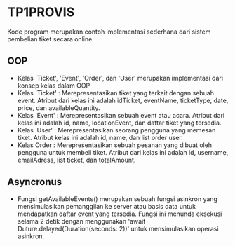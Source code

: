 # TP1PROVIS
Kode program merupakan contoh implementasi sederhana dari sistem pembelian tiket secara online.
## OOP
* Kelas 'Ticket', 'Event', 'Order', dan 'User' merupakan implementasi dari konsep kelas dalam OOP
* Kelas 'Ticket' : Merepresentasikan tiket yang terkait dengan sebuah event. Atribut dari kelas ini adalah idTicket, eventName, ticketType, date, price, dan availableQuantity.
* Kelas 'Event' : Merepresentasikan sebuah event atau acara. Atribut dari kelas ini adalah id, name, locationEvent, dan daftar tiket yang tersedia.
* Kelas 'User' : Merepresentasikan seorang pengguna yang memesan tiket. Atribut kelas ini adalah id, name, dan list order user.
* Kelas Order : Merepresentasikan sebuah pesanan yang dibuat oleh pengguna untuk membeli tiket. Atribut dari kelas ini adalah id, username, emailAdress, list ticket, dan totalAmount.
## Asyncronus
* Fungsi getAvailableEvents() merupakan sebuah fungsi asinkron yang mensimulasikan pemanggilan ke server atau basis data untuk mendapatkan daftar event yang tersedia. Fungsi ini menunda eksekusi selama 2 detik dengan menggunakan 'await Duture.delayed(Duration(seconds: 2))' untuk mensimulasikan operasi asinkron.
